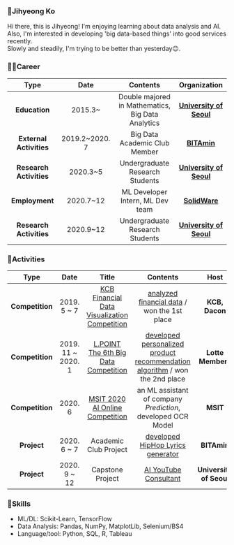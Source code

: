 ### 🤗Jihyeong Ko
Hi there, this is Jihyeong! I'm enjoying learning about data analysis and AI.  
Also, I'm interested in developing 'big data-based things' into good services recently.  
Slowly and steadily, I'm trying to be better than yesterday😉.

### 🏃‍♀️Career

| **Type** | **Date** | **Contents** | **Organization** |
|:--------:|:--------:|:--------:|:--------:|
| **Education** | 2015.3~  | Double majored in Mathematics, Big Data Analytics | **[University of Seoul](http://www.uos.ac.kr/intro.htm)** |
| **External Activities** | 2019.2~2020. 7 | Big Data Academic Club Member | **[BITAmin](https://cafe.naver.com/bitamin123)** |
| **Research Activities** | 2020.3~5 | Undergraduate Research Students | **[University of Seoul](http://www.uos.ac.kr/intro.htm)** |
| **Employment** | 2020.7~12 | ML Developer Intern, ML Dev team | **[SolidWare](https://davincilabs.ai/ko)** |
| **Research Activities** | 2020.9~12 | Undergraduate Research Students | **[University of Seoul](http://www.uos.ac.kr/intro.htm)** |

### 🤡Activities
| **Type** | **Date** | **Title** |**Contents** | **Host** |
|:--------:|:--------:|:--------:|:--------:|:--------:|
| **Competition** | 2019. 5 ~ 7 | [KCB Financial Data Visualization Competition](https://dacon.io/competitions/official/82407/overview) | [analyzed financial data](https://github.com/iloveslowfood/8thKCBFinanceDataVisualization) / won the 1st place | **KCB, Dacon** |
| **Competition** | 2019. 11 ~ 2020. 1 | [L.POINT The 6th Big Data Competition](https://competition.lpoint.com/front/Guideline.tran) | [developed personalized product recommendation algorithm](https://github.com/iloveslowfood/6thLPOINTBigdataCompetition) / won the 2nd place  | **Lotte Members** |
| **Competition** | 2020. 6 | [MSIT 2020 AI Online Competition](http://aifactory.space/aichallenge/)  | an ML assistant of company *Prediction*, developed OCR Model | **MSIT** |
| **Project** | 2020. 6 ~ 7 | Academic Club Project | [developed HipHop Lyrics generator](https://github.com/iloveslowfood/Text2Hip) | **BITAmin** |
| **Project** | 2020. 9 ~ 12 | Capstone Project | [AI YouTube Consultant](https://github.com/iloveslowfood/AIYTBConsultant) | **University of Seoul** |

### 🤖Skills
* ML/DL: Scikit-Learn, TensorFlow
* Data Analysis: Pandas, NumPy, MatplotLib, Selenium/BS4
* Language/tool: Python, SQL, R, Tableau

<!--
**iloveslowfood/iloveslowfood** is a ✨ _special_ ✨ repository because its `README.md` (this file) appears on your GitHub profile.

Here are some ideas to get you started:

- 🔭 I’m currently working on ...
- 🌱 I’m currently learning ...
- 👯 I’m looking to collaborate on ...
- 🤔 I’m looking for help with ...
- 💬 Ask me about ...
- 📫 How to reach me: ...
- 😄 Pronouns: ...
- ⚡ Fun fact: ...
-->
